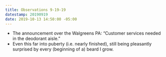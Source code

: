 ```yaml
---
title: Observations 9-19-19
datestamp: 20190919
date: 2019-10-13 14:50:00 -05:00
---
```


- The announcement over the Walgreens PA: “Customer services needed in the deodorant aisle.”
- Even this far into puberty (i.e. nearly finished), still being pleasantly surprised by every (beginning of a) beard I grow.
